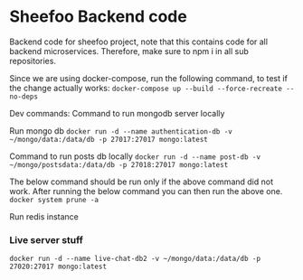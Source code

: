 # Sheefoo Backend code

Backend code for sheefoo project, note that this contains code for all backend microservices. Therefore, make sure to npm i in all sub repositories.

Since we are using docker-compose, run the following command, to test if the change actually works: `docker-compose up --build --force-recreate --no-deps `

Dev commands:
Command to run mongodb server locally

Run mongo db
`docker run -d --name authentication-db -v ~/mongo/data:/data/db -p 27017:27017 mongo:latest`

Command to run posts db locally
`docker run -d --name post-db -v ~/mongo/postsdata:/data/db -p 27018:27017 mongo:latest`

The below command should be run only if the above command did not work. After running the below command you can then run the above one.
`docker system prune -a`

Run redis instance

### Live server stuff
`docker run -d --name live-chat-db2 -v ~/mongo/data:/data/db -p 27020:27017 mongo:latest`